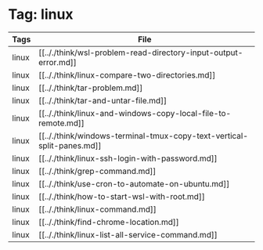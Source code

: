 # Tag: linux
| Tags | File|
|------|-----|
|linux|[[.././think/wsl-problem-read-directory-input-output-error.md]]|
|linux|[[.././think/linux-compare-two-directories.md]]|
|linux|[[.././think/tar-problem.md]]|
|linux|[[.././think/tar-and-untar-file.md]]|
|linux|[[.././think/linux-and-windows-copy-local-file-to-remote.md]]|
|linux|[[.././think/windows-terminal-tmux-copy-text-vertical-split-panes.md]]|
|linux|[[.././think/linux-ssh-login-with-password.md]]|
|linux|[[.././think/grep-command.md]]|
|linux|[[.././think/use-cron-to-automate-on-ubuntu.md]]|
|linux|[[.././think/how-to-start-wsl-with-root.md]]|
|linux|[[.././think/linux-command.md]]|
|linux|[[.././think/find-chrome-location.md]]|
|linux|[[.././think/linux-list-all-service-command.md]]|
